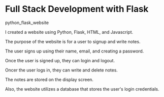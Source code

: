 # Full Stack Development with Flask 

python_flask_website

I created a website using Python, Flask, HTML, and Javascript.

The purpose of the website is for a user to signup and write notes.

The user signs up using their name, email, and creating a password.

Once the user is signed up, they can login and logout.

Oncer the user logs in, they can write and delete notes.

The notes are stored on the display screen.

Also, the website utilizes a database that stores the user's login credentials.
